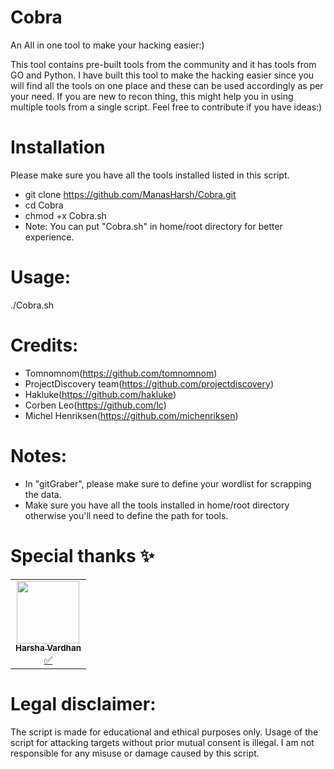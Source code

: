 # Cobra
An All in one tool to make your hacking easier:)

This tool contains pre-built tools from the community and it has tools from GO and Python. I have built this tool to make the hacking easier since you will find all the tools on one place and these can be used accordingly as per your need. If you are new to recon thing, this might help you in using multiple tools from a single script. Feel free to contribute if you have ideas:)



# Installation
Please make sure you have all the tools installed listed in this script. 

* git clone https://github.com/ManasHarsh/Cobra.git
* cd Cobra
* chmod +x Cobra.sh
* Note: You can put "Cobra.sh" in home/root directory for better experience.

# Usage:
./Cobra.sh

# Credits:
* Tomnomnom(https://github.com/tomnomnom)
* ProjectDiscovery team(https://github.com/projectdiscovery)
* Hakluke(https://github.com/hakluke)
* Corben Leo(https://github.com/lc)
* Michel Henriksen(https://github.com/michenriksen)

# Notes:
* In "gitGraber", please make sure to define your wordlist for scrapping the data.
* Make sure you have all the tools installed in home/root directory otherwise you'll need to define the path for tools. 

# Special thanks ✨
<table>
  <tr>
<td align="center"><a href="https://github.com/manasijha/"><img src="https://avatars.githubusercontent.com/u/47267639?v=4" width="100px;" alt=""/><br /><sub><b>Harsha Vardhan</b></sub></a><br /><a href="#tutorial-Manasi-Jha" title="Tutorials">✅</a></td>
     </tr>
</table>


# Legal disclaimer:
The script is made for educational and ethical purposes only. Usage of the script for attacking targets without prior mutual consent is illegal. I am not responsible for any misuse or damage caused by this script.



